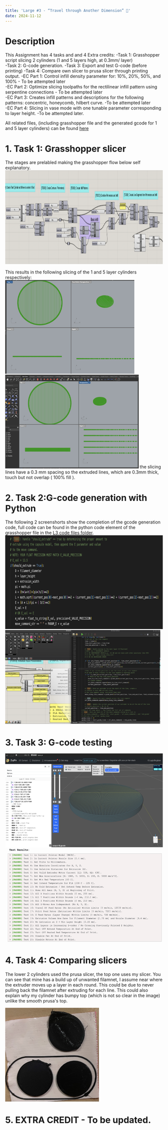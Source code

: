 ```yaml
---
title: 'Large #3 - “Travel through Another Dimension” 🚀'
date: 2024-11-12
---
```


# Description

This Assignment has 4 tasks and and 4 Extra credits:
-Task 1: Grasshopper script slicing 2 cylinders (1 and 5 layers high, at 0.3mm/ layer)   
-Task 2: G-code generation.
-Task 3: Export and test G-code (before printing)
-Task 4: Compare own slicer to prusa slicer through printing output. 
-EC Part 1: Control infill density parameter for: 10%, 20%, 50%, and 100% - To be attempted later  
-EC Part 2: Optimize slicing toolpaths for the rectilinear infill pattern using serpentine connections - To be attempted later  
-EC Part 3: Creates infill patterns and descriptions for the following patterns: concentric, honeycomb, hilbert curve. -To be attempted later  
-EC Part 4: Slicing in vase mode with one tunable parameter corresponding to layer height. -To be attempted later.   

All related files, (including grasshopper file and the generated gcode for 1 and 5 layer cylinders) can be found [here](https://github.com/RazanAl/CSCI-7000-Computational-Fabrication/tree/main/code/L3) 

# 1. Task 1: Grasshopper slicer
The stages are prelabled making the grasshopper flow below self explanatory. 
<img src="https://raw.githubusercontent.com/RazanAl/CSCI-7000-Computational-Fabrication/refs/heads/main/imgs/L3_GHSlicer.png" height="300"> 

This results in the following slicing of the 1 and 5 layer cylinders respectively:   
<img src="https://raw.githubusercontent.com/RazanAl/CSCI-7000-Computational-Fabrication/refs/heads/main/imgs/L3_1LSliced.png" height="300"> 
<img src="https://raw.githubusercontent.com/RazanAl/CSCI-7000-Computational-Fabrication/refs/heads/main/imgs/L3_5LSliced.png" height="300"> 
the slicing lines have a 0.3 mm spacing so the extruded lines, which are 0.3mm thick, touch but not overlap ( 100% fill ).
# 2. Task 2:G-code generation with Python
The following 2 screenshorts show the completion of the gcode generation code, full code can be found in the python code element of the grasshopper file in the [L3 code files folder](https://github.com/RazanAl/CSCI-7000-Computational-Fabrication/tree/main/code/L3).   
<img src="https://raw.githubusercontent.com/RazanAl/CSCI-7000-Computational-Fabrication/refs/heads/main/imgs/L3_gcode_move.png" height="300"> 
<img src="https://raw.githubusercontent.com/RazanAl/CSCI-7000-Computational-Fabrication/refs/heads/main/imgs/L3_gen_gCode.png" height="300"> 

# 3. Task 3: G-code testing
<img src="https://raw.githubusercontent.com/RazanAl/CSCI-7000-Computational-Fabrication/refs/heads/main/imgs/L3_ZGV.png" height="300"> 
<img src="https://raw.githubusercontent.com/RazanAl/CSCI-7000-Computational-Fabrication/refs/heads/main/imgs/L3_gcodeTest.png" height="300"> 

# 4. Task 4: Comparing slicers
The lower 2 cylinders used the prusa slicer, the top one uses my slicer. You can see that mine has a build up of unwanted filamnet, I assume near where the extruder moves up a layer in each round. 
This could be due to never pulling back the filamnet after extruding for each line. This could also explain why my cylinder has bumpy top (which is not so clear in the image) unlike the smooth prusa's top.  

<img src="https://raw.githubusercontent.com/RazanAl/CSCI-7000-Computational-Fabrication/refs/heads/main/imgs/L3_compare_output.jpeg" height="300"> 

# 5. EXTRA CREDIT  - To be updated. 
